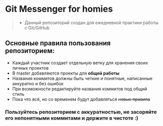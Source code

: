 # Git Messenger for homies

> * Данный репозиторий создан для ежедневной практики работы с Git/GitHub

## Основные правила пользования репозиторием:

* Каждый участник создает отдельную ветку для хранения своих личных проектов
* В master добавляются проекты для __общей работы__
* Названия коммитов должны быть четкие и понятные, написанные аккуратно и без ошибок
* При возможности редактируйте названия коммитов под общий стиль
* Пока что всё, но со временем будут добавляться ~~новые правила~~

### Пользуйтесь репозиторием с аккуратностью, не засоряйте его непонятными коммитами и держите в чистоте :)
